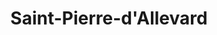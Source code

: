 ---
title: Saint-Pierre-d'Allevard
url: /saint-pierre-dallevard/
latitude: 45.374
longitude: 6.054
---